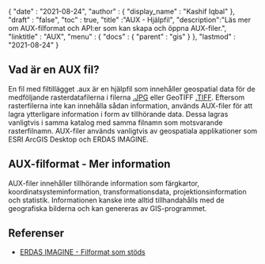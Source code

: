 {
  "date" : "2021-08-24",
  "author" : {
    "display_name" : "Kashif Iqbal"
},
  "draft" : "false",
  "toc" : true,
  "title" :"AUX - Hjälpfil",
  "description":"Läs mer om AUX-filformat och API:er som kan skapa och öppna AUX-filer.",
  "linktitle" : "AUX",
  "menu" : {
    "docs" : {
      "parent" : "gis"
}
},
  "lastmod" : "2021-08-24"
}

## Vad är en AUX fil?

En fil med filtillägget .aux är en hjälpfil som innehåller geospatial data för de medföljande rasterdatafilerna i filerna [.JPG](/sv/image/jpeg/) eller GeoTIFF [.TIFF](/sv/image/tiff/). Eftersom rasterfilerna inte kan innehålla sådan information, används AUX-filer för att lagra ytterligare information i form av tillhörande data. Dessa lagras vanligtvis i samma katalog med samma filnamn som motsvarande rasterfilnamn. AUX-filer används vanligtvis av geospatiala applikationer som ESRI ArcGIS Desktop och ERDAS IMAGINE.

## AUX-filformat - Mer information

AUX-filer innehåller tillhörande information som färgkartor, koordinatsysteminformation, transformationsdata, projektionsinformation och statistik. Informationen kanske inte alltid tillhandahålls med de geografiska bilderna och kan genereras av GIS-programmet.

## Referenser

* [ERDAS IMAGINE - Filformat som stöds](https://www.hexagongeospatial.com/products/power-portfolio/erdas-imagine#imagine-technical-documents)

